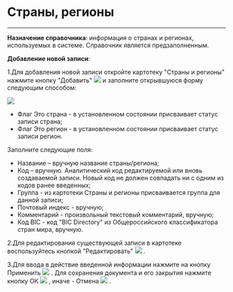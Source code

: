 ﻿#  Страны, регионы
 __ _ _ _ _

**Назначение справочника**: информация о странах и регионах, используемых в системе. Справочник является предзаполненным.

**Добавление новой записи**:

1.Для добавления новой записи откройте картотеку "Страны и регионы" нажмите кнопку "Добавить" ![](topic:.НСИ.AddFiles.Btn_Add.png)  и заполните открывшуюся форму следующим способом:

![](topic:.НСИ.AddFiles.Screenshot_2583.jpg)

* Флаг Это страна - в установленном состоянии присваивает статус записи страна;
* Флаг Это регион - в установленном состоянии присваивает статус записи регион.

Заполните следующие поля: 
* Название – вручную название страны/региона;
* Код – вручную. Аналитический код редактируемой или вновь создаваемой записи. Новый код не должен совпадать ни с одним из кодов ранее введенных;
* Группа - из картотеки Страны и регионы присваивается группа для данной записи;
* Почтовый индекс - вручную;
* Комментарий - произвольный текстовый комментарий, вручную;
* Код BIC - код "BIC Directory" из Общероссийского классификатора стран мира, вручную.


2.Для редактирования существующей записи в картотеке воспользуйтесь кнопкой "Редактировать" ![](topic:.НСИ.AddFiles.Btn_Edit.png) .

3.Для ввода в действие введенной информации нажмите на кнопку Применить ![](topic:.НСИ.AddFiles.Btn_OK.png) . Для сохранения документа и его закрытия нажмите кнопку ОК ![](topic:.НСИ.AddFiles.Btn_Post.png)  , иначе - Отмена ![](topic:.НСИ.AddFiles.BtnCloseCancel.png) .


